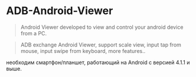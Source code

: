 # ADB-Android-Viewer

> Android Viewer 
developed to view and control your android device from a PC.

> ADB exchange Android Viewer, support scale view, input tap from mouse, input swipe from keyboard, more features..


необходим смартфон/планшет, работающий на Android с версией 4.1.1 и выше.

